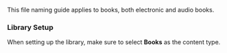 This file naming guide applies to books, both electronic and audio books.

### Library Setup

When setting up the library, make sure to select **Books** as the content type.
